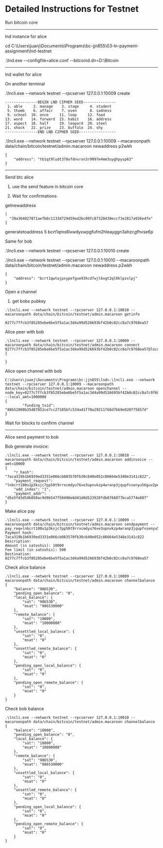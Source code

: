 # Detailed Instructions for Testnet

Run bitcoin core

---
lnd instance for alice

cd C:\Users\juanj\Documents\Programs\bc-jjn855\03-ln-payment-assignment\lnd-testnet

.\lnd.exe --configfile=alice.conf --bitcoind.dir=D:\Bitcoin

---
lnd wallet for alice

On another terminal

.\lncli.exe --network testnet --rpcserver 127.0.0.1:10009 create

```
---------------BEGIN LND CIPHER SEED---------------
 1. able     2. manage    3. stage     4. student
 5. thumb    6. affair    7. oven      8. sadness
 9. school  10. once     11. loop     12. food
13. word    14. forward  15. habit    16. address
17. aspect  18. half     19. leopard  20. steel
21. shock   22. prize    23. buffalo  24. shy
---------------END LND CIPHER SEED-----------------
```

.\lncli.exe --network testnet --rpcserver 127.0.0.1:10009 --macaroonpath data/chain/bitcoin/testnet/admin.macaroon newaddress p2wkh

```
{
    "address": "tb1qt9ludt378xfdnvrxn3r9997e4mm3uyghpysp63"
}
```

---
Send btc alice 

1. use the send feature in bitcoin core

2. Wait for confirmations

getnewaddress

```
[
  "39a364027871aefb0c1133d729d59ad2bc09fc87328430eccf3e2817a926e4fe"
]
```

generatetoaddress 5 bcrt1qms6lxwdyxwpgfufm2hleayggn3ahzcgfhvse6p


Same for bob

.\lncli.exe --network testnet --rpcserver 127.0.0.1:10010 create

.\lncli.exe --network testnet --rpcserver 127.0.0.1:10010 --macaroonpath data/chain/bitcoin/testnet/admin.macaroon newaddress p2wkh

```
{
    "address": "bcrt1qwtajpxypefgue93hcd7wjl6xgt2ql0klpzxlpj"
}
```

Open a channel

1. get bobs pubkey

```
.\lncli.exe --network testnet --rpcserver 127.0.0.1:10010 --macaroonpath data/chain/bitcoin/testnet/admin.macaroon getinfo

0277c7ffcb3f85285ebe6be5f5a1ac3d4a99d526693bf42b0c02cc8a7c9768ea57
```

Alice peer with bob
```
.\lncli.exe --network testnet --rpcserver 127.0.0.1:10009 --macaroonpath data/chain/bitcoin/testnet/admin.macaroon connect 0277c7ffcb3f85285ebe6be5f5a1ac3d4a99d526693bf42b0c02cc8a7c9768ea57@localhost:9737
{

}
```

Alice open channel with bob
```
C:\Users\juanj\Documents\Programs\bc-jjn855\lnd>.\lncli.exe --network testnet --rpcserver 127.0.0.1:10009 --macaroonpath data/chain/bitcoin/testnet/admin.macaroon openchannel --node_key=0277c7ffcb3f85285ebe6be5f5a1ac3d4a99d526693bf42b0c02cc8a7c9768ea57 --local_amt=1000000
{
        "funding_txid": "88b52080b35d87852ce7cc27105bfc534a41f70a29211f68d7bb9e020f75657d"
}
```

Wait for blocks to confirm channel

---
Alice send payment to bob

Bob generate invoice:
```
.\lncli.exe --network testnet --rpcserver 127.0.0.1:10010 --macaroonpath data/chain/bitcoin/testnet/admin.macaroon addinvoice --amt=10000
{
    "r_hash": "7aca319b1b6939ed3331e066cb083570fb30c640e052c86664e5348e3141c822",
    "payment_request": "lnbcrt100u1p3ksjc7pp50t9rrxcmdyu76ve3upnvkzp4wranp3jqupfvsenyu56guv2peq3qdqqcqzpgxqyz5vqsp56hjl6025kpg2e8vm23l4qjgwd4qap4frjg8akpmxsaau54m5azrs9qyyssqk993zf2rthmu80fqpj5lrq6v0w8r9p5gfuqfnrr4u2tvxjum2c49v6q6ffj5jvfey4vcq5xmneeyp8ftm94y5058xefgz57x7rzvmygp3en4yc",
    "add_index": "1",
    "payment_addr": "d5e5fd3d54b050ac9d9b547f50490e6d41d0d523920fdb0766877bca5774e887"
}
```

Make alice pay
```
.\lncli.exe --network testnet --rpcserver 127.0.0.1:10009 --macaroonpath data/chain/bitcoin/testnet/admin.macaroon sendpayment --pay_req=lnbcrt100u1p3ksjc7pp50t9rrxcmdyu76ve3upnvkzp4wranp3jqupfvsenyu56guv2peq3qdqqcqzpgxqyz5vqsp56hjl6025kpg2e8vm23l4qjgwd4qap4frjg8akpmxsaau54m5azrs9qyyssqk993zf2rthmu80fqpj5lrq6v0w8r9p5gfuqfnrr4u2tvxjum2c49v6q6ffj5jvfey4vcq5xmneeyp8ftm94y5058xefgz57x7rzvmygp3en4yc
Payment hash: 7aca319b1b6939ed3331e066cb083570fb30c640e052c86664e5348e3141c822
Description:
Amount (in satoshis): 10000
Fee limit (in satoshis): 500
Destination: 0277c7ffcb3f85285ebe6be5f5a1ac3d4a99d526693bf42b0c02cc8a7c9768ea57
```

Check alice balance
```
.\lncli.exe --network testnet --rpcserver 127.0.0.1:10009 --macaroonpath data/chain/bitcoin/testnet/admin.macaroon channelbalance
{
    "balance": "986530",
    "pending_open_balance": "0",
    "local_balance": {
        "sat": "986530",
        "msat": "986530000"
    },
    "remote_balance": {
        "sat": "10000",
        "msat": "10000000"
    },
    "unsettled_local_balance": {
        "sat": "0",
        "msat": "0"
    },
    "unsettled_remote_balance": {
        "sat": "0",
        "msat": "0"
    },
    "pending_open_local_balance": {
        "sat": "0",
        "msat": "0"
    },
    "pending_open_remote_balance": {
        "sat": "0",
        "msat": "0"
    }
}
```

Check bob balance
```
.\lncli.exe --network testnet --rpcserver 127.0.0.1:10010 --macaroonpath data/chain/bitcoin/testnet/admin.macaroon channelbalance
{
    "balance": "10000",
    "pending_open_balance": "0",
    "local_balance": {
        "sat": "10000",
        "msat": "10000000"
    },
    "remote_balance": {
        "sat": "986530",
        "msat": "986530000"
    },
    "unsettled_local_balance": {
        "sat": "0",
        "msat": "0"
    },
    "unsettled_remote_balance": {
        "sat": "0",
        "msat": "0"
    },
    "pending_open_local_balance": {
        "sat": "0",
        "msat": "0"
    },
    "pending_open_remote_balance": {
        "sat": "0",
        "msat": "0"
    }
}
```

